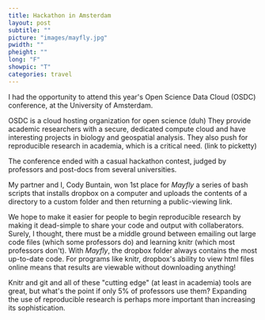 ```yaml
---
title: Hackathon in Amsterdam
layout: post
subtitle: ""
picture: "images/mayfly.jpg"
pwidth: ""
pheight: ""
long: "F"
showpic: "T"
categories: travel
---
```

I had the opportunity to attend this year's Open Science Data Cloud (OSDC) conference, at the University of Amsterdam. 

OSDC is a cloud hosting organization for open science (duh) 
They provide academic researchers with a secure, dedicated compute cloud and have interesting projects in biology and geospatial analysis. They also push for reproducible research in academia, which is a critical need. (link to picketty) 

The conference ended with a casual hackathon contest, judged by professors and post-docs from several universities. 

My partner and I, Cody Buntain, won 1st place for *Mayfly* a series of bash scripts that installs dropbox on a computer and uploads the contents of a directory to a custom folder and then returning a public-viewing link.

We hope to make it easier for people to begin reproducible research by making it dead-simple to share your code and output with collaberators. Surely, I thought, there must be a middle ground between emailing out large code files (which some professors do) and learning knitr (which most professors don't). With *Mayfly*, the dropbox folder always contains the most up-to-date code. For programs like knitr, dropbox's ability to view html files online means that results are viewable without downloading anything!

Knitr and git and all of these "cutting edge" (at least in academia) tools are great, but what's the point if only 5% of professors use them? Expanding the use of reproducible research is perhaps more important than increasing its sophistication. 


